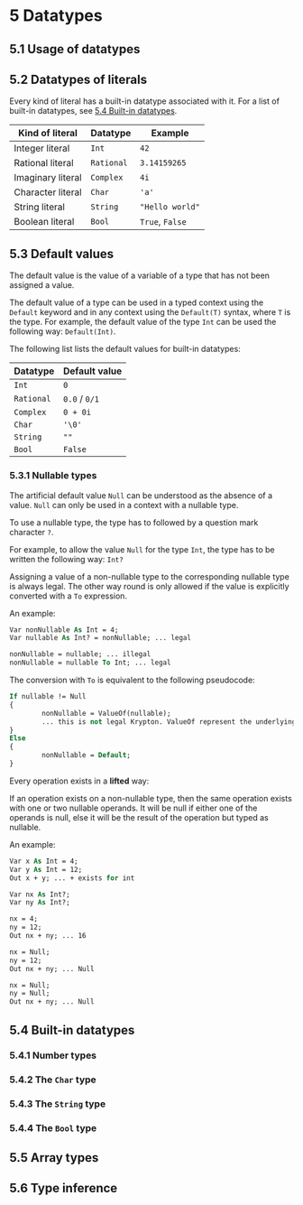 # 5 Datatypes

## 5.1 Usage of datatypes

## 5.2 Datatypes of literals

Every kind of literal has a built-in datatype associated with it. For a list of built-in datatypes, see <u>5.4 Built-in datatypes</u>.

| Kind of literal   | Datatype   | Example         |
| ----------------- | ---------- | --------------- |
| Integer literal   | `Int`      | `42`            |
| Rational literal  | `Rational` | `3.14159265`    |
| Imaginary literal | `Complex`  | `4i`            |
| Character literal | `Char`     | `'a'`           |
| String literal    | `String`   | `"Hello world"` |
| Boolean literal   | `Bool`     | `True`, `False` |

## 5.3 Default values

The default value is the value of a variable of a type that has not been assigned a value.

The default value of a type can be used in a typed context using the `Default` keyword and in any context using the `Default(T)` syntax, where `T` is the type. For example, the default value of the type `Int` can be used the following way: `Default(Int)`.

The following list lists the default values for built-in datatypes:

| Datatype   | Default value |
| ---------- | ------------- |
| `Int`      | `0`           |
| `Rational` | `0.0` / `0/1` |
| `Complex`  | `0 + 0i`      |
| `Char`     | `'\0'`        |
| `String`   | `""`          |
| `Bool`     | `False`       |

### 5.3.1 Nullable types

The artificial default value `Null` can be understood as the absence of a value. `Null` can only be used in a context with a nullable type.

To use a nullable type, the type has to followed by a question mark character `?`.

For example, to allow the value `Null` for the type `Int`, the type has to be written the following way: `Int?`

Assigning a value of a non-nullable type to the corresponding nullable type is always legal. The other way round is only allowed if the value is explicitly converted with a `To` expression.

An example:

```vb
Var nonNullable As Int = 4;
Var nullable As Int? = nonNullable; ... legal

nonNullable = nullable; ... illegal
nonNullable = nullable To Int; ... legal
```

The conversion with `To` is equivalent to the following pseudocode:

```vb
If nullable != Null
{
        nonNullable = ValueOf(nullable);
        ... this is not legal Krypton. ValueOf represent the underlying value of the nullable value
}
Else
{
        nonNullable = Default;
}
```

Every operation exists in a **lifted** way:

If an operation exists on a non-nullable type, then the same operation exists with one or two nullable operands. It will be null if either one of the operands is null, else it will be the result of the operation but typed as nullable.

An example:

```vb
Var x As Int = 4;
Var y As Int = 12;
Out x + y; ... + exists for int

Var nx As Int?;
Var ny As Int?;

nx = 4;
ny = 12;
Out nx + ny; ... 16

nx = Null;
ny = 12;
Out nx + ny; ... Null

nx = Null;
ny = Null;
Out nx + ny; ... Null
```

## 5.4 Built-in datatypes

### 5.4.1 Number types

### 5.4.2 The `Char` type

### 5.4.3 The `String` type

### 5.4.4 The `Bool` type

## 5.5 Array types

## 5.6 Type inference